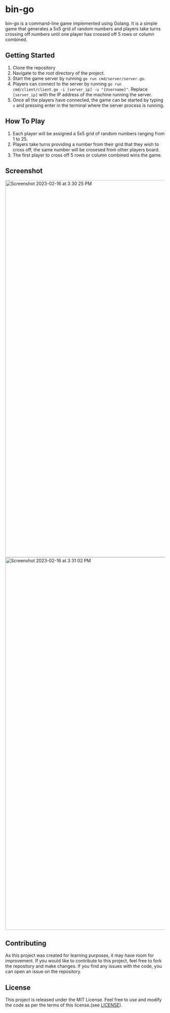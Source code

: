 # bin-go
bin-go is a command-line game implemented using Golang. It is a simple game that generates a 5x5 grid of random numbers and players take turns crossing off numbers until one player has crossed off 5 rows or column combined.

## Getting Started
1. Clone the repository
2. Navigate to the root directory of the project.
3. Start the game server by running `go run cmd/server/server.go`.
4. Players can connect to the server by running `go run cmd/client/client.go -i [server_ip] -u "[Username]"`. Replace `[server_ip]` with the IP address of the machine running the server.
5. Once all the players have connected, the game can be started by typing `s` and pressing enter in the terminal where the server process is running.

## How To Play
1. Each player will be assigned a 5x5 grid of random numbers ranging from 1 to 25.
2. Players take turns providing a number from their grid that they wish to cross off, the same number will be crosesed from other players board.
3. The first player to cross off 5 rows or column combined wins the game.

## Screenshot
<img width="1191" alt="Screenshot 2023-02-16 at 3 30 25 PM" src="https://user-images.githubusercontent.com/25554170/219333472-774e03f8-8857-4e3b-8612-7bb1192d5a1c.png">
<img width="1177" alt="Screenshot 2023-02-16 at 3 31 02 PM" src="https://user-images.githubusercontent.com/25554170/219333498-cbe57898-4792-435a-bf5e-b5027343dad0.png">


## Contributing
As this project was created for learning purposes, it may have room for improvement. If you would like to contribute to this project, feel free to fork the repository and make changes. If you find any issues with the code, you can open an issue on the repository.


## License
This project is released under the MIT License. Feel free to use and modify the code as per the terms of this license.(see [LICENSE](LICENSE)).
